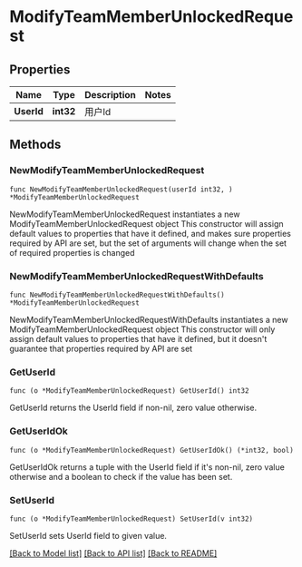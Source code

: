 # ModifyTeamMemberUnlockedRequest

## Properties

Name | Type | Description | Notes
------------ | ------------- | ------------- | -------------
**UserId** | **int32** | 用户Id | 

## Methods

### NewModifyTeamMemberUnlockedRequest

`func NewModifyTeamMemberUnlockedRequest(userId int32, ) *ModifyTeamMemberUnlockedRequest`

NewModifyTeamMemberUnlockedRequest instantiates a new ModifyTeamMemberUnlockedRequest object
This constructor will assign default values to properties that have it defined,
and makes sure properties required by API are set, but the set of arguments
will change when the set of required properties is changed

### NewModifyTeamMemberUnlockedRequestWithDefaults

`func NewModifyTeamMemberUnlockedRequestWithDefaults() *ModifyTeamMemberUnlockedRequest`

NewModifyTeamMemberUnlockedRequestWithDefaults instantiates a new ModifyTeamMemberUnlockedRequest object
This constructor will only assign default values to properties that have it defined,
but it doesn't guarantee that properties required by API are set

### GetUserId

`func (o *ModifyTeamMemberUnlockedRequest) GetUserId() int32`

GetUserId returns the UserId field if non-nil, zero value otherwise.

### GetUserIdOk

`func (o *ModifyTeamMemberUnlockedRequest) GetUserIdOk() (*int32, bool)`

GetUserIdOk returns a tuple with the UserId field if it's non-nil, zero value otherwise
and a boolean to check if the value has been set.

### SetUserId

`func (o *ModifyTeamMemberUnlockedRequest) SetUserId(v int32)`

SetUserId sets UserId field to given value.



[[Back to Model list]](../README.md#documentation-for-models) [[Back to API list]](../README.md#documentation-for-api-endpoints) [[Back to README]](../README.md)


